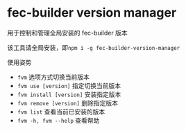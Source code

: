 # fec-builder version manager

用于控制和管理全局安装的 fec-builder 版本

该工具请全局安装，即`npm i -g fec-builder-version-manager`

使用姿势

- `fvm` 选项方式切换当前版本
- `fvm use [version]` 指定切换当前版本
- `fvm install [version]` 安装指定版本
- `fvm remove [version]` 删除指定版本
- `fvm list` 查看当前已安装的版本
- `fvm -h, fvm --help` 查看帮助

